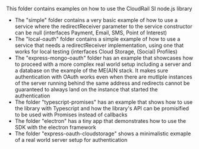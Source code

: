 This folder contains examples on how to use the CloudRail SI node.js library

* The "simple" folder contains a very basic example of how to use a service where the redirectReceiver parameter to the service constructor can be null (interfaces Payment, Email, SMS, Point of Interest)
* The "local-oauth" folder contains a simple example of how to use a service that needs a redirectReceiver implementation, using one that works for local testing (interfaces Cloud Storage, (Social) Profiles)
* The "express-mongo-oauth" folder has an example that showcases how to proceed with a more complex real world setup including a server and a database on the example of the ME(A)N stack.
It makes sure authentication with OAuth works even when there are mutliple instances of the server running behind the same address and redirects cannot be guaranteed to always land on the instance that started the authentication
* The folder "typescript-promises" has an example that shows how to use the library with Typescript and how the library's API can be promisified to be used with Promises instead of callbacks
* The folder "electron" has a tiny app that demonstrates how to use the SDK with the electron framework
* The folder "express-oauth-cloudstorage" shows a minimalistic exmaple of a real world server setup for authentication
